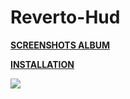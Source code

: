 # Reverto-Hud

**[SCREENSHOTS ALBUM](https://imgur.com/a/iqXoZ)** 

**[INSTALLATION](https://imgur.com/a/w3Ah6)**

![](https://i.imgur.com/DQa6pMT.jpg)